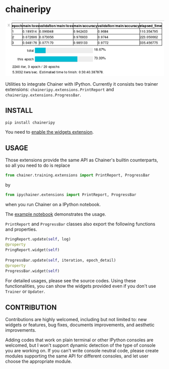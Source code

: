 # chaineripy

![example screenshot](extensions-example.png)

Utilities to integrate Chainer with IPython.
Currently it consists two trainer extensions:
`chaineripy.extensions.PrintReport` and `chaineripy.extensions.ProgressBar`.

## INSTALL

```
pip install chaineripy
```

You need to [enable the widgets extension](https://github.com/jupyter-widgets/ipywidgets/blob/master/docs/source/user_install.md).

## USAGE

Those extensions provide the same API as Chainer's builtin counterparts, so
all you need to do is replace

```python
from chainer.training.extensions import PrintReport, ProgressBar
```

by

```python
from ipychainer.extensions import PrintReport, ProgressBar
```

when you run Chainer on a IPython notebook.

The [example notebook](extensions-example.ipynb) demonstrates the usage.

`PrintReport` and `ProgressBar` classes also export the following functions and properties.

```python
PringReport.update(self, log)
@property
PringReport.widget(self)

ProgressBar.update(self, iteration, epoch_detail)
@property
ProgressBar.widget(self)
```

For detailed usages, please see the source codes.
Using these functionalities, you can show the widgets provided
even if you don't use `Trainer` or `Updater`.

## CONTRIBUTION

Contributions are highly welcomed, including but not limited to:
new widgets or features, bug fixes, documents improvements, and aesthetic improvements.

Adding codes that work on plain terminal or other IPython consoles are welcomed, but
I won't support dynamic detection of the type of console you are working on.
If you can't write console neutral code, please create modules supporting
the same API for different consoles, and let user choose the appropriate module.
